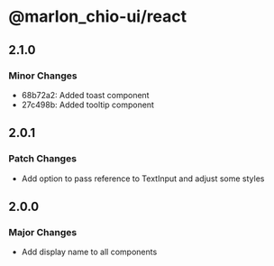 # @marlon_chio-ui/react

## 2.1.0

### Minor Changes

- 68b72a2: Added toast component
- 27c498b: Added tooltip component

## 2.0.1

### Patch Changes

- Add option to pass reference to TextInput and adjust some styles

## 2.0.0

### Major Changes

- Add display name to all components
